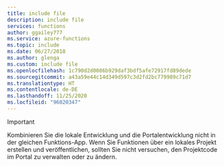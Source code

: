 ```yaml
---
title: include file
description: include file
services: functions
author: ggailey777
ms.service: azure-functions
ms.topic: include
ms.date: 06/27/2018
ms.author: glenga
ms.custom: include file
ms.openlocfilehash: 1c790d2d0086b929daf3bdf5afe72917fd89dede
ms.sourcegitcommit: a43a59e44c14d349d597c3d2fd2bc779989c71d7
ms.translationtype: HT
ms.contentlocale: de-DE
ms.lasthandoff: 11/25/2020
ms.locfileid: "96020347"
---
```

>[!IMPORTANT]  
> Kombinieren Sie die lokale Entwicklung und die Portalentwicklung nicht in der gleichen Funktions-App. Wenn Sie Funktionen über ein lokales Projekt erstellen und veröffentlichen, sollten Sie nicht versuchen, den Projektcode im Portal zu verwalten oder zu ändern.